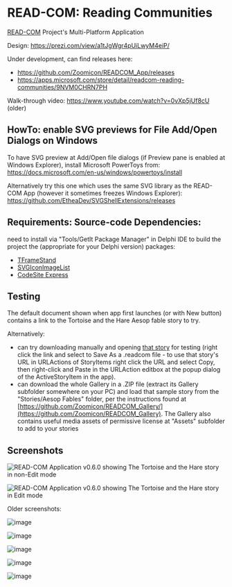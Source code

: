# READ-COM: Reading Communities
[READ-COM](https://www.read-com-eu.uma.es/) Project's Multi-Platform Application

Design:
https://prezi.com/view/a1tJgWgr4pUiLwyM4eiP/

Under development, can find releases here:
* https://github.com/Zoomicon/READCOM_App/releases
* https://apps.microsoft.com/store/detail/readcom-reading-communities/9NVM0CHRN7PH

Walk-through video:
https://www.youtube.com/watch?v=0vXp5jUf8cU (older)

## HowTo: enable SVG previews for File Add/Open Dialogs on Windows

To have SVG preview at Add/Open file dialogs (if Preview pane is enabled at Windows Explorer), install Microsoft PowerToys from: https://docs.microsoft.com/en-us/windows/powertoys/install

Alternatively try this one which uses the same SVG library as the READ-COM App (however it sometimes freezes Windows Explorer): https://github.com/EtheaDev/SVGShellExtensions/releases

## Requirements: Source-code Dependencies:
need to install via "Tools/GetIt Package Manager" in Delphi IDE to build the project the (appropriate for your Delphi version) packages:
* [TFrameStand](https://getitnow.embarcadero.com/?q=tframestand) 
* [SVGIconImageList](https://getitnow.embarcadero.com/?q=SVGIconImageList)
* [CodeSite Express](https://getitnow.embarcadero.com/?q=CodeSite)

## Testing

The default document shown when app first launches (or with New button) contains a link to the Tortoise and the Hare Aesop fable story to try.

Alternatively:
* can try downloading manually and opening [that story](https://raw.githubusercontent.com/zoomicon/READCOM_Gallery/master/Gallery/Stories/Aesop%20Fables/The%20Tortoise%20and%20the%20Hare/The%20Tortoise%20and%20the%20Hare.readcom) for testing (right click the link and select to Save As a .readcom file - to use that story's URL in URLActions of StoryItems right click the URL and select Copy, then right-click and Paste in the URLAction editbox at the popup dialog of the ActiveStoryItem in the app).
* can download the whole Gallery in a .ZIP file (extract its Gallery subfolder somewhere on your PC) and load that sample story from the "Stories/Aesop Fables" folder, per the instructions found at [https://github.com/Zoomicon/READCOM_Gallery/](https://github.com/Zoomicon/READCOM_Gallery). The Gallery also contains useful media assets of permissive license at "Assets" subfolder to add to your stories

## Screenshots

![READ-COM Application v0.6.0 showing The Tortoise and the Hare story in non-Edit mode](https://user-images.githubusercontent.com/3461504/172428202-baf8aa71-a125-48d4-9521-f211645a9446.png)

![READ-COM Application v0.6.0 showing The Tortoise and the Hare story in Edit mode](https://user-images.githubusercontent.com/3461504/172427727-8aeea65c-b8ee-4e76-a376-fc1a802f8fe8.png)

Older screenshots:

![image](https://user-images.githubusercontent.com/3461504/164836697-5d1b6d1e-e665-446b-a8f9-21fc8bfe8bce.png)

![image](https://user-images.githubusercontent.com/3461504/159692204-c61e2f77-61c6-4afe-860b-5d4e9acf840c.png)

![image](https://user-images.githubusercontent.com/3461504/153725195-3f952633-dbfa-4da1-a3d6-ca280608c6e8.png)

![image](https://user-images.githubusercontent.com/3461504/152587444-315f557f-55d9-453a-94f1-042d7b76e010.png)

![image](https://user-images.githubusercontent.com/3461504/150108636-95dbc253-33bc-46ab-b1cb-aa91d1f7a6fb.png)
